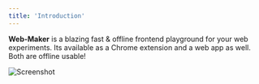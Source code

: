 ```yaml
---
title: 'Introduction'
---
```


**Web-Maker** is a blazing fast & offline frontend playground for your web experiments. Its available as a Chrome extension and a web app as well. Both are offline usable!

![Screenshot](/images/ss1.png)
